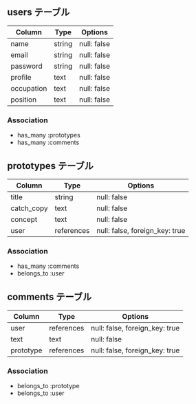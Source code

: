 ## users テーブル

| Column   | Type   | Options     |
| -------- | ------ | ----------- |
| name     | string | null: false |
| email    | string | null: false |
| password | string | null: false |
| profile | text | null: false |
| occupation | text | null: false |
| position | text | null: false |

### Association

- has_many :prototypes
- has_many :comments

## prototypes テーブル

| Column | Type   | Options     |
| ------ | ------ | ----------- |
| title   | string | null: false |
| catch_copy | text | null: false |
| concept | text | null: false |
| user | references | null: false, foreign_key: true |

### Association

- has_many :comments
- belongs_to :user

## comments テーブル

| Column | Type       | Options                        |
| ------ | ---------- | ------------------------------ |
| user   | references | null: false, foreign_key: true |
| text   | text | null: false |
| prototype | references | null: false, foreign_key: true |

### Association

- belongs_to :prototype
- belongs_to :user
